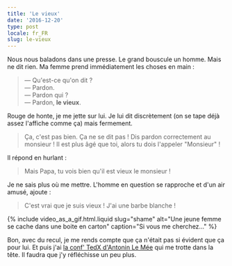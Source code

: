 ```yaml
---
title: 'Le vieux'
date: '2016-12-20'
type: post
locale: fr_FR
slug: le-vieux
---
```


Nous nous baladons dans une presse. Le grand bouscule un homme. Mais ne dit rien. Ma femme prend immédiatement les choses en main :

> — Qu'est-ce qu'on dit ?  
> — Pardon.  
> — Pardon qui ?  
> — Pardon, **le vieux**.

Rouge de honte, je me jette sur lui. Je lui dit discrètement (on se tape déjà assez l'affiche comme ça) mais fermement.

> Ça, c'est pas bien. Ça ne se dit pas ! Dis pardon correctement au monsieur ! Il est plus âgé que toi, alors tu dois l'appeler "Monsieur" !

Il répond en hurlant :

> Mais Papa, tu vois bien qu'il est vieux le monsieur !

Je ne sais plus où me mettre. L'homme en question se rapproche et d'un air amusé, ajoute :

> C'est vrai que je suis vieux ! J'ai une barbe blanche !

{% include video_as_a_gif.html.liquid
slug="shame"
alt="Une jeune femme se cache dans une boite en carton"
caption="Si vous me cherchez…"
%}

Bon, avec du recul, je me rends compte que ça n'était pas si évident que ça pour lui. Et puis j'ai [la conf' TedX d'Antonin Le Mée](https://www.youtube.com/watch?v=8aM0mWvEdvo) qui me trotte dans la tête. Il faudra que j'y réfléchisse un peu plus.
